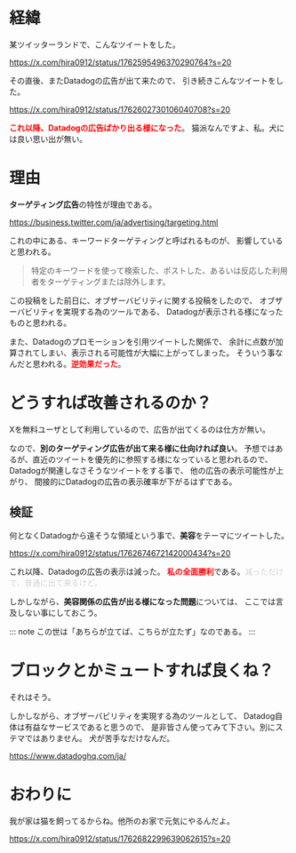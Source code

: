 # 経緯
某ツイッターランドで、こんなツイートをした。

https://x.com/hira0912/status/1762595496370290764?s=20

その直後、またDatadogの広告が出て来たので、
引き続きこんなツイートをした。

https://x.com/hira0912/status/1762602730106040708?s=20

<font color=red>**これ以降、Datadogの広告ばかり出る様になった**</font>。
猫派なんですよ、私。犬には良い思い出が無い。

# 理由
**ターゲティング広告**の特性が理由である。

https://business.twitter.com/ja/advertising/targeting.html

これの中にある、キーワードターゲティングと呼ばれるものが、
影響していると思われる。

>特定のキーワードを使って検索した、ポストした、あるいは反応した利用者をターゲティングまたは除外します。

この投稿をした前日に、オブザーバビリティに関する投稿をしたので、
オブザーバビリティを実現する為のツールである、
Datadogが表示される様になったものと思われる。

また、Datadogのプロモーションを引用ツイートした関係で、
余計に点数が加算されてしまい、表示される可能性が大幅に上がってしまった。
そういう事なんだと思われる。<font color=red>**逆効果だった**</font>。

# どうすれば改善されるのか？
Xを無料ユーザとして利用しているので、広告が出てくるのは仕方が無い。

なので、**別のターゲティング広告が出て来る様に仕向ければ良い**。
予想ではあるが、直近のツイートを優先的に参照する様になっていると思われるので、
Datadogが関連しなさそうなツイートをする事で、
他の広告の表示可能性が上がり、
間接的にDatadogの広告の表示確率が下がるはずである。

## 検証
何となくDatadogから遠そうな領域という事で、**美容**をテーマにツイートした。

https://x.com/hira0912/status/1762674672142000434?s=20

これ以降、Datadogの広告の表示は減った。
<font color=red>**私の全面勝利**</font>である。<font color=lightgray>減っただけで、普通に出て来るけど。</font>

しかしながら、**美容関係の広告が出る様になった問題**については、
ここでは言及しない事にしておこう。

::: note 
この世は「あちらが立てば、こちらが立たず」なのである。
:::


# ブロックとかミュートすれば良くね？
それはそう。

しかしながら、オブザーバビリティを実現する為のツールとして、
Datadog自体は有益なサービスであると思うので、
是非皆さん使ってみて下さい。別にステマではありません。
犬が苦手なだけなんだ。

https://www.datadoghq.com/ja/

# おわりに
我が家は猫を飼ってるからね。他所のお家で元気にやるんだよ。

https://x.com/hira0912/status/1762682299639062615?s=20
